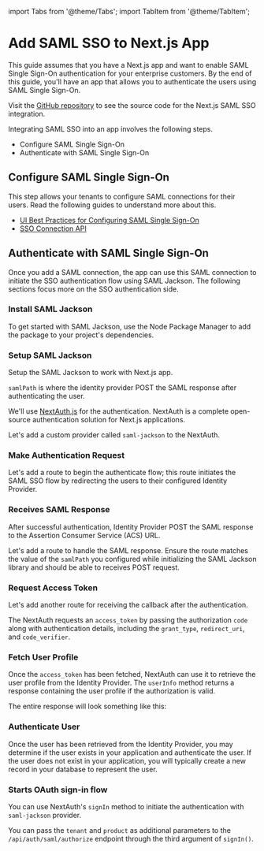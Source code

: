 import Tabs from '@theme/Tabs';
import TabItem from '@theme/TabItem';

# Add SAML SSO to Next.js App

This guide assumes that you have a Next.js app and want to enable SAML Single Sign-On authentication for your enterprise customers. By the end of this guide, you'll have an app that allows you to authenticate the users using SAML Single Sign-On.

Visit the [GitHub repository](https://github.com/boxyhq/saas-starter-kit) to see the source code for the Next.js SAML SSO integration.

Integrating SAML SSO into an app involves the following steps.

- Configure SAML Single Sign-On
- Authenticate with SAML Single Sign-On

## Configure SAML Single Sign-On

This step allows your tenants to configure SAML connections for their users. Read the following guides to understand more about this.

- [UI Best Practices for Configuring SAML Single Sign-On](/guides/jackson/configuring-saml-sso)
- [SSO Connection API](/docs/jackson/sso-flow/)

## Authenticate with SAML Single Sign-On

Once you add a SAML connection, the app can use this SAML connection to initiate the SSO authentication flow using SAML Jackson. The following sections focus more on the SSO authentication side.

### Install SAML Jackson

To get started with SAML Jackson, use the Node Package Manager to add the package to your project's dependencies.

### Setup SAML Jackson

Setup the SAML Jackson to work with Next.js app.

`samlPath` is where the identity provider POST the SAML response after authenticating the user.

We'll use [NextAuth.js](https://next-auth.js.org/) for the authentication. NextAuth is a complete open-source authentication solution for Next.js applications.

Let's add a custom provider called `saml-jackson` to the NextAuth.

### Make Authentication Request

Let's add a route to begin the authenticate flow; this route initiates the SAML SSO flow by redirecting the users to their configured Identity Provider.

### Receives SAML Response

After successful authentication, Identity Provider POST the SAML response to the Assertion Consumer Service (ACS) URL.

Let's add a route to handle the SAML response. Ensure the route matches the value of the `samlPath` you configured while initializing the SAML Jackson library and should be able to receives POST request.

### Request Access Token

Let's add another route for receiving the callback after the authentication.

The NextAuth requests an `access_token` by passing the authorization `code` along with authentication details, including the `grant_type`, `redirect_uri`, and `code_verifier`.

### Fetch User Profile

Once the `access_token` has been fetched, NextAuth can use it to retrieve the user profile from the Identity Provider. The `userInfo` method returns a response containing the user profile if the authorization is valid.

The entire response will look something like this:

### Authenticate User

Once the user has been retrieved from the Identity Provider, you may determine if the user exists in your application and authenticate the user. If the user does not exist in your application, you will typically create a new record in your database to represent the user.

### Starts OAuth sign-in flow

You can use NextAuth's `signIn` method to initiate the authentication with `saml-jackson` provider.

You can pass the `tenant` and `product` as additional parameters to the `/api/auth/saml/authorize` endpoint through the third argument of `signIn()`.